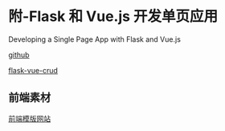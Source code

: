 # 附-Flask 和 Vue.js 开发单页应用

Developing a Single Page App with Flask and Vue.js

[github](https://testdriven.io/blog/developing-a-single-page-app-with-flask-and-vuejs/#conclusion)

[flask-vue-crud](https://github.com/testdrivenio/flask-vue-crud)

## 前端素材

[前端模版网站](https://www.bootstrapmb.com/)
